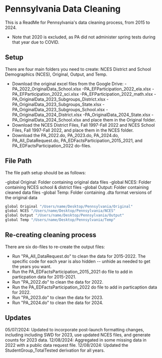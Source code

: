 
# Pennsylvania Data Cleaning

This is a ReadMe for Pennsylvania's data cleaning process, from 2015 to 2024.
* Note that 2020 is excluded, as PA did not administer spring tests during that year due to COVID.


## Setup

There are four main folders you need to create: NCES District and School Demographics (NCES), Original, Output, and Temp.
- Download the original excel files from the Google Drive:
      -PA_2022_OriginalData_School.xlsx
      -PA_EFParticipation_2022_ela.xlsx
      -PA_EFParticipation_2022_sci.xlsx
      -PA_EFParticipation_2022_math.xlsx
      -PA_OriginalData_2023_Subgroups_District.xlsx
      -PA_OriginalData_2023_Subgroups_State.xlsx
      -PA_OriginalData_2023_Subgroups_School.xlsx
      -PA_OriginalData_2024_District.xlsx
      -PA_OriginalData_2024_State.xlsx
      -PA_OriginalData_2024_School.xlsx
  and place them in the Original folder.
- Download the NCES District Files, Fall 1997-Fall 2022 and NCES School Files, Fall 1997-Fall 2022, and place them in the NCES folder.
- Download the PA_2022.do, PA_2023.do, PA_2024.do, PA_All_DataRequest.do, PA_EDFactsParticipation_2015_2021, and PA_EDFactsParticipation_2022 do-files.
   
## File Path

The file path setup should be as follows: 

-global Original: Folder containing original data files
-global NCES: Folder containing NCES school & district files
-global Output: Folder containing cleaned data files
-global Temp: Folder containing .dta format versions of the original data

```bash
global Original "/Users/name/Desktop/Pennsylvania/Original"
global NCES "/Users/name/Desktop/Pennsylvania/NCES"
global Output "/Users/name/Desktop/Pennsylvania/Output"
global Temp "/Users/name/Desktop/Pennsylvania/Temp"
```
## Re-creating cleaning process

There are six do-files to re-create the output files: 
- Run "PA_All_DataRequest.do" to clean the data for 2015-2022. The specific code for each year is also hidden -- unhide as needed to get the years you want.
- Run the PA_EDFactsParticipation_2015_2021 do file to add in particpation data for 2015-2021.
-  Run "PA_2022.do" to clean the data for 2022.
- Run the PA_EDFactsParticipation_2022 do file to add in particaption data for 2022.
- Run "PA_2023.do" to clean the data for 2023.
- Run "PA_2024.do" to clean the data for 2024.

## Updates

05/07/2024: Updated to incorporate post-launch formatting changes, including including SWD for 2023, use updated NCES files, and generate counts for 2023 data.
12/08/2024: Aggregated in some missing data in 2022 with a public data request file.
12/08/2024: Updated the StudentGroup_TotalTested derivation for all years.
